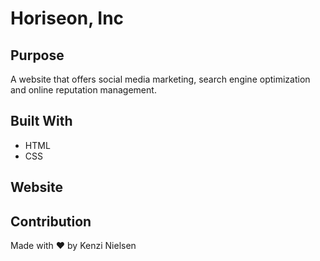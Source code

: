 # Horiseon, Inc

## Purpose
A website that offers social media marketing, search engine optimization and online reputation management. 

## Built With
* HTML
* CSS

## Website

## Contribution

Made with ❤️ by Kenzi Nielsen

